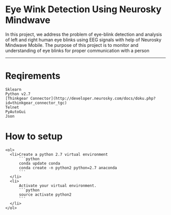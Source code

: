 # Eye Wink Detection Using Neurosky Mindwave
In this project, we address the problem of eye-blink detection and analysis of left and right human eye blinks using EEG signals with help of Neurosky Mindwave Mobile. The purpose of this project is to monitor and understanding of eye blinks for proper communication with a person

---
# Reqirements
```
Sklearn
Python v2.7
[Thinkgear Connector](http://developer.neurosky.com/docs/doku.php?id=thinkgear_connector_tgc)
Telnet
PyAutoGui
Json
```
# How to setup
```
<ol>
  <li>Create a python 2.7 virtual environment
      ```python
      conda update conda
      conda create -n python2 python=2.7 anaconda
      ```
  </li>
  <li>
      Activate your virtual environment.
      ```python
      source activate python2
      ```
  </li>
</ol>



